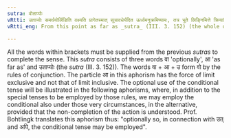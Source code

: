 ```yaml
---
sutra: वोताप्योः
vRtti: उताप्योः समर्थयोर्लिङिति वक्ष्यति प्रागेतस्मात् सूत्रावधेर्यदित ऊर्ध्वमनुक्रमिष्यामः, तत्र भूते लिङ्निमित्ते क्रियातिपत्तौ लृङ् वा भवतीत्येतदधिकृतं वेदितव्यम् ॥
vRtti_eng: From this point as far as _sutra_ (III. 3. 152) (the whole of the following sentence is to be taken as exerting a governing influence on the _sutras_ that follow: where there is a reason for affixing '_Lin_', the '_Lrin_' may be) optionally (employed in denoting past time, when the non-completion of the action is to be understood).

---
```

All the words within brackets must be supplied from the previous _sutras_ to complete the sense. This _sutra_ consists of three words वा 'optionally', आ 'as far as' and उताप्योः (the _sutra_ (III. 3. 152)). The words वा + आ + उ form वो by the rules of conjunction. The particle आ in this aphorism has the force of limit exclusive and not that of limit inclusive. The optional use of the conditional tense will be illustrated in the following aphorisms, where, in addition to the special tenses to be employed by those rules, we may employ the conditional also under those very circumstances, in the alternative, provided that the non-completion of the action is understood. Prof. Bohtlingk translates this aphorism thus: "optionally so, in connection with उत् and अपि, the conditional tense may be employed".